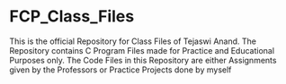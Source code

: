 # FCP_Class_Files
This is the official Repository for Class Files of Tejaswi Anand. The Repository contains C Program Files made for Practice and Educational Purposes only.
The Code Files in this Repository are either Assignments given by the Professors or Practice Projects done by myself

